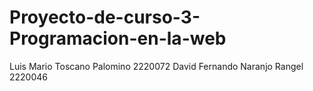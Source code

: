 # Proyecto-de-curso-3-Programacion-en-la-web

Luis Mario Toscano Palomino 2220072
David Fernando Naranjo Rangel 2220046
